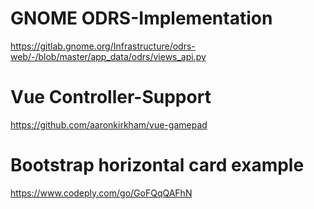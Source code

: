 # GNOME ODRS-Implementation
https://gitlab.gnome.org/Infrastructure/odrs-web/-/blob/master/app_data/odrs/views_api.py

# Vue Controller-Support
https://github.com/aaronkirkham/vue-gamepad

# Bootstrap horizontal card example
https://www.codeply.com/go/GoFQqQAFhN
